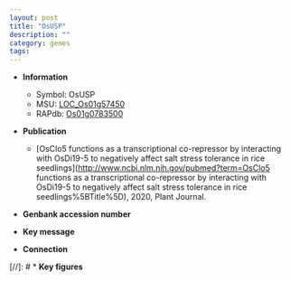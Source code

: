 ```yaml
---
layout: post
title: "OsUSP"
description: ""
category: genes
tags: 
---
```


* **Information**  
    + Symbol: OsUSP  
    + MSU: [LOC_Os01g57450](http://rice.plantbiology.msu.edu/cgi-bin/ORF_infopage.cgi?orf=LOC_Os01g57450)  
    + RAPdb: [Os01g0783500](http://rapdb.dna.affrc.go.jp/viewer/gbrowse_details/irgsp1?name=Os01g0783500)  

* **Publication**  
    + [OsClo5 functions as a transcriptional co-repressor by interacting with OsDi19-5 to negatively affect salt stress tolerance in rice seedlings](http://www.ncbi.nlm.nih.gov/pubmed?term=OsClo5 functions as a transcriptional co-repressor by interacting with OsDi19-5 to negatively affect salt stress tolerance in rice seedlings%5BTitle%5D), 2020, Plant Journal.

* **Genbank accession number**  

* **Key message**  

* **Connection**  

[//]: # * **Key figures**  


